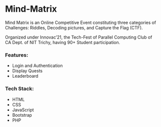 # Mind-Matrix

Mind Matrix is an Online Competitive Event constituting three categories of Challenges: Riddles, Decoding pictures, and Capture the Flag (CTF).

Organized under Innovac’21, the Tech-Fest of Parallel Computing Club of CA Dept. of NIT Trichy, having 90+ Student participation.

### Features:
* Login and Authentication
* Display Quests
* Leaderboard

### Tech Stack: 
* HTML
* CSS
* JavaScript
* Bootstrap
* PHP 